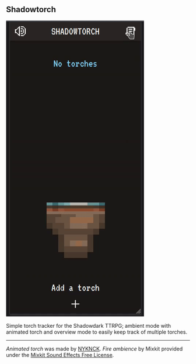 ## Shadowtorch
![](demo.gif)

Simple torch tracker for the Shadowdark TTRPG; ambient mode with animated torch and overview mode to easily keep track of multiple torches.

---

*Animated torch* was made by [NYKNCK](https://nyknck.itch.io/). *Fire ambience* by Mixkit provided under the [Mixkit Sound Effects Free License](https://mixkit.co/license/#sfxFree).
